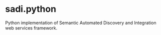 sadi.python
===========

Python implementation of Semantic Automated Discovery and Integration web services framework.
